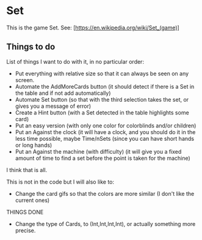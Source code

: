 # Set #

This is the game Set. See:
[https://en.wikipedia.org/wiki/Set_(game)]

## Things to do ##

List of things I want to do with it, in no particular order:

* Put everything with relative size so that it can always be seen on any
screen.
* Automate the AddMoreCards button (it should detect if there is a Set in the table and if not add automatically)
* Automate Set button (so that with the third selection takes the set, or gives you a message of error)
* Create a Hint button (with a Set detected in the table highlights some card)
* Put an easy version (with only one color for colorblinds and/or children)
* Put an Against the clock (it will have a clock, and you should do it in the less time possible, maybe Time/nSets (since you can have short hands or long hands)
* Put an Against the machine (with difficulty) (it will give you a fixed amount of time to find a set before the point is taken for the machine)

I think that is all.

This is not in the code but I will also like to:
* Change the card gifs so that the colors are more similar (I don't like the current ones)


THINGS DONE

* Change the type of Cards, to (Int,Int,Int,Int), or actually something more
precise.
